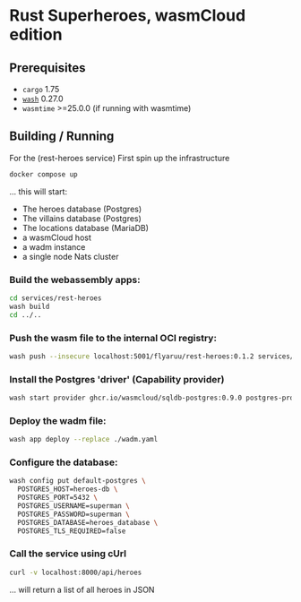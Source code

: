 # Rust Superheroes, wasmCloud edition

## Prerequisites

- `cargo` 1.75
- [`wash`](https://wasmcloud.com/docs/installation) 0.27.0
- `wasmtime` >=25.0.0 (if running with wasmtime)

## Building / Running

For the (rest-heroes service)
First spin up the infrastructure
```bash
docker compose up
```
... this will start:
- The heroes database (Postgres)
- The villains database (Postgres)
- The locations database (MariaDB)
- a wasmCloud host
- a wadm instance
- a single node Nats cluster

### Build the webassembly apps:
```bash
cd services/rest-heroes
wash build
cd ../..
```

### Push the wasm file to the internal OCI registry:
```bash
wash push --insecure localhost:5001/flyaruu/rest-heroes:0.1.2 services/rest-heroes/build/rest_heroes_s.wasm
```

### Install the Postgres 'driver' (Capability provider)
```bash
wash start provider ghcr.io/wasmcloud/sqldb-postgres:0.9.0 postgres-provider
```

### Deploy the wadm file:
```bash
wash app deploy --replace ./wadm.yaml
```

### Configure the database:
```bash
wash config put default-postgres \
  POSTGRES_HOST=heroes-db \
  POSTGRES_PORT=5432 \
  POSTGRES_USERNAME=superman \
  POSTGRES_PASSWORD=superman \
  POSTGRES_DATABASE=heroes_database \
  POSTGRES_TLS_REQUIRED=false

```
### Call the service using cUrl
```bash
curl -v localhost:8000/api/heroes
```
... will return a list of all heroes in JSON

